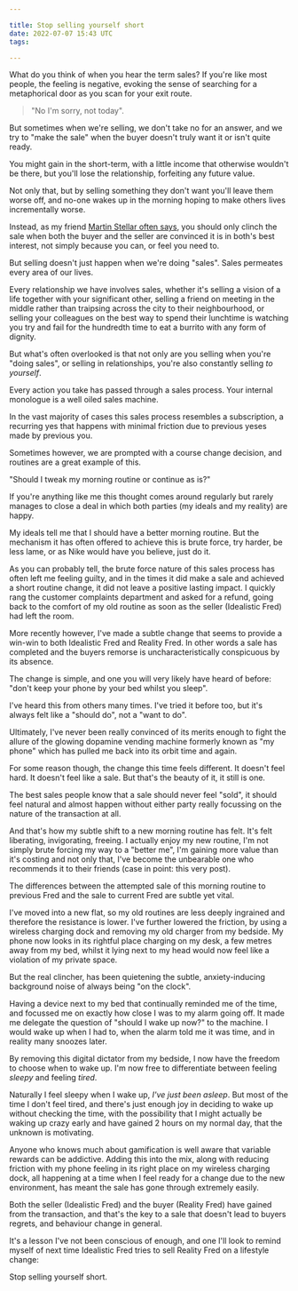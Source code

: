 ```yaml
---

title: Stop selling yourself short
date: 2022-07-07 15:43 UTC
tags:

---
```


What do you think of when you hear the term sales? If you're like most people, the feeling is negative, evoking the sense of searching for a metaphorical door as you scan for your exit route.

> "No I'm sorry, not today".

But sometimes when we're selling, we don't take no for an answer, and we try to "make the sale" when the buyer doesn't truly want it or isn't quite ready.

You might gain in the short-term, with a little income that otherwise wouldn't be there, but you'll lose the relationship, forfeiting any future value.

Not only that, but by selling something they don't want you'll leave them worse off, and no-one wakes up in the morning hoping to make others lives incrementally worse.

Instead, as my friend [Martin Stellar often says](https://martinstellar.com/blog/its-only-a-sale-when-the-money-is-there/), you should only clinch the sale when both the buyer and the seller are convinced it is in both's best interest, not simply because you can, or feel you need to.

But selling doesn't just happen when we're doing "sales". Sales permeates every area of our lives.

Every relationship we have involves sales, whether it's selling a vision of a life together with your significant other, selling a friend on meeting in the middle rather than traipsing across the city to their neighbourhood, or selling your colleagues on the best way to spend their lunchtime is watching you try and fail for the hundredth time to eat a burrito with any form of dignity.

But what's often overlooked is that not only are you selling when you're "doing sales", or selling in relationships, you're also constantly selling *to yourself*.

Every action you take has passed through a sales process. Your internal monologue is a well oiled sales machine.

In the vast majority of cases this sales process resembles a subscription, a recurring yes that happens with minimal friction due to previous yeses made by previous you.

Sometimes however, we are prompted with a course change decision, and routines are a great example of this.

"Should I tweak my morning routine or continue as is?"

If you're anything like me this thought comes around regularly but rarely manages to close a deal in which both parties (my ideals and my reality) are happy.

My ideals tell me that I should have a better morning routine. But the mechanism it has often offered to achieve this is brute force, try harder, be less lame, or as Nike would have you believe, just do it.

As you can probably tell, the brute force nature of this sales process has often left me feeling guilty, and in the times it did make a sale and achieved a short routine change, it did not leave a positive lasting impact. I quickly rang the customer complaints department and asked for a refund, going back to the comfort of my old routine as soon as the seller (Idealistic Fred) had left the room.

More recently however, I've made a subtle change that seems to provide a win-win to both Idealistic Fred and Reality Fred. In other words a sale has completed and the buyers remorse is uncharacteristically conspicuous by its absence.

The change is simple, and one you will very likely have heard of before: "don't keep your phone by your bed whilst you sleep".

I've heard this from others many times. I've tried it before too, but it's always felt like a "should do", not a "want to do".

Ultimately, I've never been really convinced of its merits enough to fight the allure of the glowing dopamine vending machine formerly known as "my phone" which has pulled me back into its orbit time and again.

For some reason though, the change this time feels different. It doesn't feel hard. It doesn't feel like a sale. But that's the beauty of it, it still is one.

The best sales people know that a sale should never feel "sold", it should feel natural and almost happen without either party really focussing on the nature of the transaction at all.

And that's how my subtle shift to a new morning routine has felt. It's felt liberating, invigorating, freeing. I actually enjoy my new routine, I'm not simply brute forcing my way to a "better me", I'm gaining more value than it's costing and not only that, I've become the unbearable one who recommends it to their friends (case in point: this very post).

The differences between the attempted sale of this morning routine to previous Fred and the sale to current Fred are subtle yet vital.

I've moved into a new flat, so my old routines are less deeply ingrained and therefore the resistance is lower. I've further lowered the friction, by using a wireless charging dock and removing my old charger from my bedside. My phone now looks in its rightful place charging on my desk, a few metres away from my bed, whilst it lying next to my head would now feel like a violation of my private space.

But the real clincher, has been quietening the subtle, anxiety-inducing background noise of always being "on the clock".

Having a device next to my bed that continually reminded me of the time, and focussed me on exactly how close I was to my alarm going off. It made me delegate the question of "should I wake up now?" to the machine. I would wake up when I had to, when the alarm told me it was time, and in reality many snoozes later.

By removing this digital dictator from my bedside, I now have the freedom to choose when to wake up. I'm now free to differentiate between feeling _sleepy_ and feeling _tired_. 

Naturally I feel sleepy when I wake up, _I've just been asleep_. But most of the time I don't feel tired, and there's just enough joy in deciding to wake up without checking the time, with the possibility that I might actually be waking up crazy early and have gained 2 hours on my normal day, that the unknown is motivating.

Anyone who knows much about gamification is well aware that variable rewards can be addictive. Adding this into the mix, along with reducing friction with my phone feeling in its right place on my wireless charging dock, all happening at a time when I feel ready for a change due to the new environment, has meant the sale has gone through extremely easily.

Both the seller (Idealistic Fred) and the buyer (Reality Fred) have gained from the transaction, and that's the key to a sale that doesn't lead to buyers regrets, and behaviour change in general.

It's a lesson I've not been conscious of enough, and one I'll look to remind myself of next time Idealistic Fred tries to sell Reality Fred on a lifestyle change:

Stop selling yourself short.
